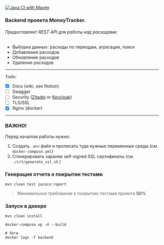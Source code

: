 [![Java CI with Maven](https://github.com/BudgetBuddyApp/backend/actions/workflows/ci.yml/badge.svg)](https://github.com/BudgetBuddyApp/backend/actions/workflows/ci.yml)

### Backend проекта MoneyTracker.

###### Предоставляет REST API для работы над расходами:
- Выборка данных: расходы по периодам, агрегация, поиск
- Добавление расходов
- Обновление расходов
- Удаление расходов

---
Todo:
- [x] Docs (wiki, see Notion)
- [ ] Swagger
- [ ] Security ([Zitadel](https://github.com/zitadel/zitadel) or [Keycloak](https://github.com/keycloak/keycloak))
- [ ] TLS/SSL
- [x] Nginx (docker)

---
### ВАЖНО!
Перед началом работы нужно:
1. Создать `.env` файл и прописать туда нужные переменные среды (см. `docker-compose.yml`)
2. Сгенерировать заранее self-signed SSL сертификаты (см. `./crt/generate_ssl.sh` )

### Генерация отчета о покрытии тестами
```shell
mvn clean test jacoco:report
```

> Минимальное требование к покрытию тестами проекта **50%**

### Запуск в докере
```shell
mvn clean install
```

```shell
docker-compose up -d --build
```

```shell
# Логи
docker logs -f backend
```